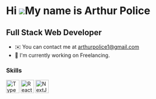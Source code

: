 Hi ![](https://user-images.githubusercontent.com/18350557/176309783-0785949b-9127-417c-8b55-ab5a4333674e.gif)My name is Arthur Police
=====================================================================================================================================

Full Stack Web Developer
-------------------------------

*   ✉️  You can contact me at [arthurpolice1@gmail.com](mailto:arthurpolice1@gmail.com)
*   🚀  I'm currently working on Freelancing.
  
### Skills 
<p align="left">
<a href="https://developer.mozilla.org/en-US/docs/Web/JavaScript" target="_blank" rel="noreferrer"><img src="https://raw.githubusercontent.com/maurodesouza/maurodesouza/master/assets/typescript-logo.svg" width="36" height="36" alt="TypeScript" /></a>
<a href="https://reactjs.org/" target="_blank" rel="noreferrer"><img src="https://raw.githubusercontent.com/danielcranney/readme-generator/main/public/icons/skills/react-colored.svg" width="36" height="36" alt="React" /></a>
<a href="https://nextjs.org/docs" target="_blank" rel="noreferrer"><img src="https://raw.githubusercontent.com/danielcranney/readme-generator/main/public/icons/skills/nextjs-colored.svg" width="36" height="36" alt="NextJs" /></a>
</p>

